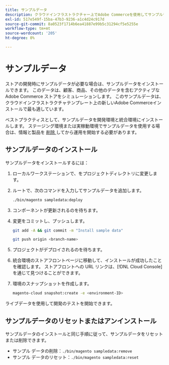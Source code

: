 ```yaml
---
title: サンプルデータ
description: クラウドインフラストラクチャー上でAdobe Commerceを使用してサンプルデータをインストールする方法を説明します。
exl-id: 517e549f-15ba-47b3-9236-a1c4d24c917d
source-git-commit: 8a0523f1714b6ea41887e99b5c31294cf5e5255e
workflow-type: tm+mt
source-wordcount: '205'
ht-degree: 0%

---
```


# サンプルデータ

ストアの開発時にサンプルデータが必要な場合は、サンプルデータをインストールできます。 このデータは、顧客、商品、その他のデータを含むアクティブなAdobe Commerce ストアをシミュレーションします。 このサンプルデータは、クラウドインフラストラクチャテンプレート上の新しいAdobe Commerceインストールで最も適しています。

ベストプラクティスとして、サンプルデータを開発環境と統合環境にインストールします。 ステージング環境または実稼動環境でサンプルデータを使用する場合は、情報と製品を [ 削除 ](#reset-or-uninstall-sample-data) してから運用を開始する必要があります。

## サンプルデータのインストール

サンプルデータをインストールするには：

1. ローカルワークステーションで、をプロジェクトディレクトリに変更します。

1. ルートで、次のコマンドを入力してサンプルデータを追加します。

   ```bash
   ./bin/magento sampledata:deploy
   ```

1. コンポーネントが更新されるのを待ちます。

1. 変更をコミットし、プッシュします。

   ```bash
   git add -A && git commit -m "Install sample data"
   ```

   ```bash
   git push origin <branch-name>
   ```

1. プロジェクトがデプロイされるのを待ちます。

1. 統合環境のストアフロントページに移動して、インストールが成功したことを確認します。 ストアフロントへの URL リンクは、[!DNL Cloud Console] を通じて見つけることができます。

1. 環境のスナップショットを作成します。

   ```bash
   magento-cloud snapshot:create -e <environment-ID>
   ```

ライブデータを使用して開発のテストを開始できます。

## サンプルデータのリセットまたはアンインストール

サンプルデータのインストールと同じ手順に従って、サンプルデータをリセットまたは削除できます。

- サンプル データの削除：`./bin/magento sampledata:remove`
- サンプル データのリセット：`./bin/magento sampledata:reset`
